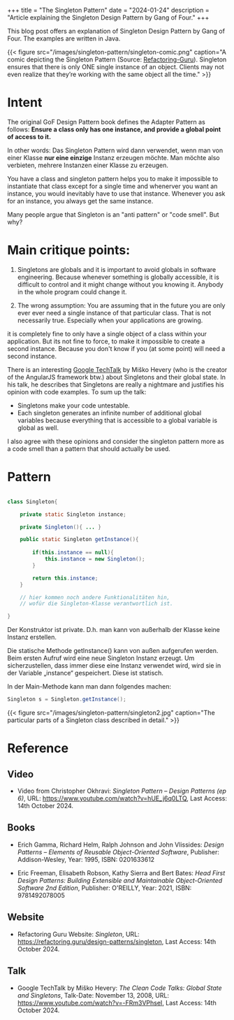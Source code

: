 +++
title = "The Singleton Pattern"
date = "2024-01-24"
description = "Article explaining the Singleton Design Pattern by Gang of Four."
+++

This blog post offers an explanation of Singleton Design Pattern by Gang of Four. The examples are written in Java.

{{< figure src="/images/singleton-pattern/singleton-comic.png" caption="A comic depicting the Singleton Pattern (Source: [Refactoring-Guru](https://refactoring.guru/design-patterns/singleton)). Singleton ensures that there is only ONE single instance of an object. Clients may not even realize that they’re working with the same object all the time." >}}

# Intent

The original GoF Design Pattern book defines the Adapter Pattern as follows: **Ensure a class only has one instance, and provide a global point of access to it.**


In other words:
Das Singleton Pattern wird dann verwendet, wenn man von einer Klasse __nur eine einzige__ Instanz erzeugen möchte. Man möchte also verbieten, mehrere Instanzen einer Klasse zu erzeugen.

You have a class and singleton pattern helps you to make it impossible to instantiate that class except for a single time and whenerver you want an instance, you would inevitably have to use that instance. Whenever you ask for an instance, you always get the same instance.

Many people argue that Singleton is an "anti pattern" or "code smell". But why?

# Main critique points:

1. Singletons are globals and it is important to avoid globals in software engineering. Because whenever something is globally accessible, it is difficult to control and it might change without you knowing it. Anybody in the whole program could change it. 

2. The wrong assumption: You are assuming that in the future you are only ever ever need a single instance of that particular class. That is not necessarily true. Especially when your applications are growing.

it is completely fine to only have a single object of a class within your application. But its not fine to force, to make it impossible to create a second instance. Because you don't know if you (at some point) will need a second instance.

There is an interesting [Google TechTalk](https://www.youtube.com/watch?v=-FRm3VPhseI) by Miško Hevery (who is the creator of the AngularJS framework btw.) about Singletons and their global state. In his talk, he describes that Singletons are really a nightmare and justifies his opinion with code examples. To sum up the talk:
- Singletons make your code untestable.
- Each singleton generates an infinite number of additional global variables because everything that is accessible to a global variable is global as well.

I also agree with these opinions and consider the singleton pattern more as a code smell than a pattern that should actually be used.

# Pattern

```java

class Singleton{

    private static Singleton instance;

    private Singleton(){ ... }

    public static Singleton getInstance(){
        
        if(this.instance == null){
            this.instance = new Singleton();
        }

        return this.instance;
    }

    // hier kommen noch andere Funktionalitäten hin,
    // wofür die Singleton-Klasse verantwortlich ist.

}
```

Der Konstruktor ist private. D.h. man kann von außerhalb der Klasse keine Instanz erstellen.

Die statische Methode getInstance() kann von außen aufgerufen werden. Beim ersten Aufruf wird eine neue Singleton Instanz erzeugt. Um sicherzustellen, dass immer diese eine Instanz verwendet wird, wird sie in der Variable „instance“ gespeichert. Diese ist statisch.

In der Main-Methode kann man dann folgendes machen:

```java
Singleton s = Singleton.getInstance();
```


{{< figure src="/images/singleton-pattern/singleton2.jpg" caption="The particular parts of a Singleton class described in detail." >}}


 
# Reference

## Video
- Video from Christopher Okhravi: _Singleton Pattern – Design Patterns (ep 6)_, URL: https://www.youtube.com/watch?v=hUE_j6q0LTQ, Last Access: 14th October 2024.

## Books
- Erich Gamma, Richard Helm, Ralph Johnson and John Vlissides: _Design Patterns – Elements of Reusable Object-Oriented Software_, Publisher: Addison-Wesley, Year: 1995, ISBN: 0201633612

- Eric Freeman, Elisabeth Robson, Kathy Sierra and Bert Bates: _Head First Design Patterns: Building Extensible and Maintainable Object-Oriented Software 2nd Edition_, Publisher: O'REILLY, Year: 2021, ISBN: 9781492078005

## Website
- Refactoring Guru Website: _Singleton_, URL: https://refactoring.guru/design-patterns/singleton, Last Access: 14th October 2024.

## Talk

- Google TechTalk by Miško Hevery: _The Clean Code Talks: Global State and Singletons_, Talk-Date: November 13, 2008, URL: https://www.youtube.com/watch?v=-FRm3VPhseI, Last Access: 14th October 2024.
 
